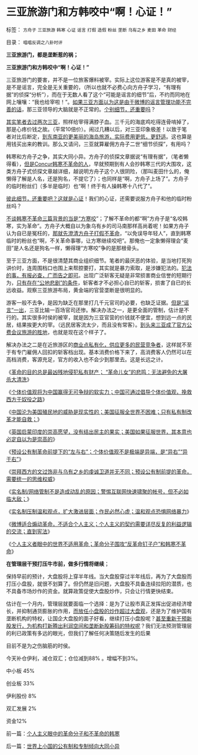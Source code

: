 # 三亚旅游门和方韩咬中“啊！心证！”

标签： `方舟子` `三亚旅游` `韩寒` `心证` `谣言` `打假` `造假` `粉丝` `垄断` `乌有之乡` `麦田` `革命` `财经` 

目录： `唱唱反调之八卦时评`

**三亚旅游门，都是垄断惹的祸；**

**三亚旅游门和方韩咬中“啊！心证！”**

三亚旅游门的要害，并不是一位旅客爆料被宰。实际上这位游客是不是真的被宰，是不是谣言，完全是无关重要的，（所以也就不必费心向方舟子学习，“有理有据”的侦探“分析”），而在于无数人看了这个“可能是谣言的细节”后，不约而同地在网上嚷嚷：“我也给宰啦！”。[如果三亚方面以为这是由于微博的谣言管理功能不完善的话](../../../2010/11/30/为什么处罚造谣将制造恐慌？.md)，那三亚领导的大脑就是不正常的。[个别细节，还重要吗](../../../2011/11/1/垄断的传媒一直享有造谣的特许权.md)？

[其实笔者去过两次三亚](../../../2010/2/22/为什么三亚春节晒白肉成为时尚.md)，照样给宰得满脖子血。三千元的海底鸡吃得连骨啃掉了，那是心疼价钱之故。（平常10倍价）。闹过几糟以后，对三亚印象极差！以致于笔者对比后断定，[到东南亚的更美丽的海岛旅游，实际费用更低，更舒适](../../../2008/10/3/人口密度更大的马来西亚居然没有住房的“刚性需求”.md)。这也算是用钱买出来的教训。那么又请问，三亚就算雇佣方舟子二世“细节侦探”，有用吗？

韩寒和方舟子之争，其实大同小异。方舟子的侦探文章据说“有理有据”，（笔者懒得看），[但是Concur韩寒不革命的人](../../../2012/1/19/建构社会是大忌讳；“反谷物法”不是革命.md)，早就预期到有人会抄韩寒三代的大围攻，这类方舟子式侦探文章越详细，越说明方舟子这个人很阴险，（那叫麦田什么的，俺懒得了解是人名，还是狗名，不提它了）；也同样是“啊，方舟子上场了”。方舟子的临时粉丝们（多半是临时）也“啊！终于有人操韩寒十八代了”。

[彼此细节，还重要吧？这就是心证](../../../2011/6/26/结论是个体性的，谎言只能针对细节.md)！我们的心证，还需要说服方舟子和他的临时粉丝吗？

[不谈韩寒不革命三篇背景的当是“方寒咬](../../../2012/2/1/横眉冷对伪君子，左狗总是闹革命.md)”；了解不革命的都“啊”方舟子是“名咬韩寒，实为革命”。方舟子大概自以为象乌有乡的司马南那样高尚着呢！如果方舟子认为自已是冤枉的，[那就先澄清方舟子打假不革命](../../../2012/2/4/“革命儿女”的悲鸣，社会的悲哀，民族的悲剧！.md)，“以免误导年轻人”，直到韩寒临时的粉丝也“啊，不关革命事哪，让方寒继续咬吧”。那俺也一定象懒得理会“麦田”是人名还是狗名一样，懒得理“方寒咬”争的是那根骨头。

至于三亚方面，不是很清楚其商业组织细节。笔者的最厌恶的体验，是当地打死狗讲价时，连周围档口也围上来帮腔要打，其实就是暴力索取，是涉嫌犯法的。[犯法的事，有报必查，广而告之即可](../../../2011/12/1/小政府＝消费者依法诉讼取代“监管”.md)。出现广泛斩客无疑是非常损害商业信誉的短期行为，[只有存在“公地悲剧”的条件](../../../2010/12/29/什么是完全竞争？租值和租值耗散.md)，斩客者才不必担心自已的斩客，损害了自已的长远收益。观察三亚旅游布局，黄金端的官营垄断是很明显的。

游客一般不去争，是因为缺乏在那里打几千元官司的必要，也缺乏证据。[但是“谣言”一出](../../../2011/11/1/垄断的传媒一直享有造谣的特许权.md)，三亚比输一百场官司还惨。解决办法之一，是更全面的管制，估计是不行的。其实很多时侯的被宰，就是因为三亚官营的价钱就不便宜，想到远一点的民居，结果挨更大的宰。（远民居客流太少，而且没有常客）。[到头来三亚成了官方公费会议旅游的胜地](../../../2009/8/20/特权消费和艰苦民生.md)，也就是现在这个样子了。

解决办法之二是在近旅游区的[商业点私有化，供应更多的民营竞争者](../../../2011/6/11/消费者不能保护自已吗？监管必不可少吗？.md)，这样就不至于有专门雇佣人回扣的斩客档出现。基本消费价格下来了，高消费客人仍然可以在高档消费，客源充足，官方的收入也不会少到那里去。这是长远之计。

《[革命的目的总是最凶残地侵犯私有财产；
“革命儿女”的悲鸣：无法避免的大屠杀大清洗](../../../2012/2/4/“革命儿女”的悲鸣，社会的悲哀，民族的悲剧！.md)》

《[个体价值观将为中国赢得无可争辩的软实力；中国可通过倡导个体价值观，挽救西方于奴役之路](../../../2012/2/4/拯救西方！个体价值观将为中国赢得无可争辩的软实力！.md)》

《[中国沦为美国殖民地的威胁是现实性的；美国征服全世界不困难；只有私有制改革才能自救；](../../../2012/2/4/中国沦为殖民地的威胁是现实的；公有制将加速祖国沦亡！.md)》

《[英国启蒙印度的崇高愿望，没有结出民主的果实；美国如果征服世界，其本意也必定自以为是崇高的](../../../2012/2/6/英国启蒙印度的崇高愿望，没有结出民主的果实.md)》

《[预设公有制革命前提下的“左与右”；个体价值观不是极端是异端，是“异右”“异于右”](../../../2012/2/6/预设公有制革命前提的“左与右”和个人主义异端.md)》

《[崇拜西方的文过饰非与乌有之乡的虔诚卫道并无不同；预设公有制前提的革命，需要统一的思维权威](../../../2012/2/6/盲目崇拜西方的文过饰非,与乌有之乡的虔诚卫道.md)》

《[实名制/网络管制不是造成动乱的原因；警惕互联网快速啸聚的帐号，但不必如临大敌；](../../../2012/2/8/警惕互联网快速啸聚的帐号，但不必如临大敌；.md)》

《[实名制压制温和观点，扩大激进层面；作民必然心虚；温和观点恐惧网络暴力](../../../2012/2/8/作民必然心虚,实名制压制温和观点，扩大激进面.md)》

《[微博适合煽动革命，不适合个人主义；个人主义的契约需要详尽反复的利益逻辑的交流；直到宪法](../../../2012/2/8/微博适合煽动革命，不适合个人主义.md)》

《[个人主义者眼中的世界不适用革命；革命分子围攻“反革命钉子户”和韩寒不革命](../../../2012/2/8/个人主义眼中的革命分子和不革命的韩寒.md)》

**在管理层干预打压牛市前，做多行情将继续**；

保持早前的预计，大盘股将上穿半年线。当大盘股穿过半年线后，再为了大盘股而打压小盘股，就很不划算了。但仍然是旧问题，大盘股不具备连续拉阳的潜质，也不具备市场炒作的资金。就算政策促使大盘股炒作，只会让行情更快结束。

估计在一个月内，管理层就要面临一个选择：是为了让股市真正发挥出促进经济增长，并抑制通货膨胀的作用，[而放任小盘股的炒作超过大盘观](../../../2012/1/30/A股散户化降低市场风险，打压散户的结果是恶性通货膨胀.md)，还是为了维护国有垄断机构的特权，让国企大盘股的面子好看，继续打压小盘股呢？[甚至重新干预新股发行，为机构打新腾出利润空间和垄断新股筹码的特权呢](../../../2012/1/12/股市中的民主机制，西方基金和东方机构化.md)？我们无法预测管理层的利已政策有多远的眼光，但我们了解任何决策随后发生的后果

目前不是为之伤脑筋的时侯。



今天补仓伊利，减仓双汇；仓位减到88% 。增幅不到3%。

中小板 45%

创业板 33%

伊利股份 8%

双汇发展 2%

资金12%

前一篇：[个人主义眼中的革命分子和不革命的韩寒](../../../2012/2/8/个人主义眼中的革命分子和不革命的韩寒.md)

后一篇：[世界上小国的公有制和专制倾向大同小异](../../../2012/2/9/世界上小国的公有制和专制倾向大同小异.md)